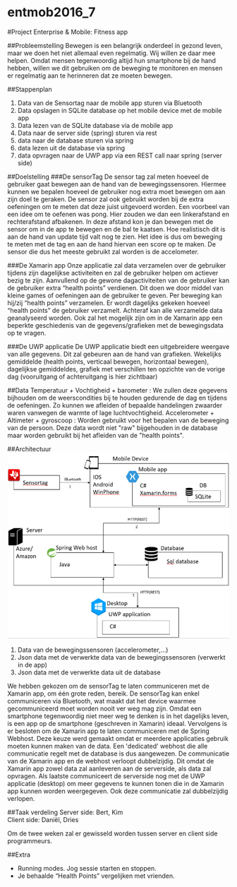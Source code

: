 # entmob2016_7
#Project Enterprise & Mobile: Fitness app

##Probleemstelling
Bewegen is een belangrijk onderdeel in gezond leven, maar we doen het niet allemaal even regelmatig. Wij willen ze daar mee helpen. Omdat mensen tegenwoordig altijd hun smartphone bij de hand hebben, willen we dit gebruiken om de beweging te monitoren en mensen er regelmatig aan te herinneren dat ze moeten bewegen.

##Stappenplan
1. Data van de Sensortag naar de mobile app sturen via Bluetooth
2. Data opslagen in SQLite database op het mobile device met de mobile app
3. Data lezen van de SQLite database via de mobile app
4. Data naar de server side (spring) sturen via rest
5. data naar de database sturen via spring
6. data lezen uit de database via spring
7. data opvragen naar de UWP app via een REST call naar spring (server side)

##Doelstelling
###De sensorTag
De sensor tag zal meten hoeveel de gebruiker gaat bewegen aan de hand van de bewegingssensoren. Hiermee kunnen we bepalen hoeveel de gebruiker nog extra moet bewegen om aan zijn doel te geraken. De sensor zal ook gebruikt worden bij de extra oefeningen om te meten dat deze juist uitgevoerd worden. Een voorbeel van een idee om te oefenen was pong. Hier zouden we dan een linkerafstand en rechterafstand afbakenen. In deze afstand kon je dan bewegen met de sensor om in de app te bewegen en de bal te kaatsen. Hoe realistisch dit is aan de hand van update tijd valt nog te zien. Het idee is dus om beweging te meten met de tag en aan de hand hiervan een score op te maken. De sensor die dus het meeste gebruikt zal worden is de accelometer.

###De Xamarin app
Onze applicatie zal data verzamelen over de gebruiker tijdens zijn dagelijkse activiteiten en zal de gebruiker helpen om actiever bezig te zijn. Aanvullend op de gewone dagactiviteiten van de gebruiker kan de gebruiker extra “health points” verdienen. Dit doen we door middel van kleine games of oefeningen aan de gebruiker te geven. Per beweging kan hij/zij “health points” verzamelen. Er wordt dagelijks gekeken hoeveel “health points” de gebruiker verzamelt. Achteraf kan alle verzamelde data geanalyseerd worden.
Ook zal het mogelijk zijn om in de Xamarin app een beperkte geschiedenis van de gegevens/grafieken met de bewegingsdata op te vragen.

###De UWP applicatie
De UWP applicatie biedt een uitgebreidere weergave van alle gegevens. Dit zal gebeuren aan de hand van grafieken. Wekelijks gemiddelde (health points, verticaal bewegen, horizontaal bewegen), dagelijkse gemiddeldes, grafiek met verschillen ten opzichte van de vorige dag (vooruitgang of achteruitgang is hier zichtbaar)

##Data
Temperatuur + Vochtigheid + barometer : We zullen deze gegevens bijhouden om de weerscondities bij te houden gedurende de dag en tijdens de oefeningen. Zo kunnen we afleiden of bepaalde handelingen zwaarder waren vanwegen de warmte of lage luchtvochtigheid.
Accelerometer + Altimeter + gyroscoop : Worden gebruikt voor het bepalen van de beweging van de persoon. Deze data wordt niet "raw" bijgehouden in de database maar worden gebruikt bij het afleiden van de "health points".

##Architectuur
![alt text](https://github.com/pxlit-projects/entmob2016_7/blob/master/Architecture%20design.PNG "Architectuur")

1. Data van de bewegingssensoren (accelerometer,...)
2. Json data met de verwerkte data van de bewegingssensoren (verwerkt in de app)
3. Json data met de verwerkte data uit de database

We hebben gekozen om de sensorTag te laten communiceren met de Xamarin app, om één grote reden, bereik. De sensorTag kan enkel communiceren via Bluetooth, wat maakt dat het device waarmee gecommuniceerd moet worden nooit ver weg mag zijn. Omdat een smartphone tegenwoordig niet meer weg te denken is in het dagelijks leven, is een app op de smartphone (geschreven in Xamarin) ideaal. 
Vervolgens is er besloten om de Xamarin app te laten communiceren met de Spring Webhost. Deze keuze werd gemaakt omdat er meerdere applicaties gebruik moeten kunnen maken van de data. Een 'dedicated' webhost die alle communicatie regelt met de database is dus aangewezen. De communicatie van de Xamarin app en de webhost verloopt dubbelzijdig. Dit omdat de Xamarin app zowel data zal aanleveren aan de serverside, als data zal opvragen.
Als laatste communiceert de serverside nog met de UWP applicatie (desktop) om meer gegevens te kunnen tonen die in de Xamarin app kunnen worden weergegeven. Ook deze communicatie zal dubbelzijdig verlopen.

##Taak verdeling
Server side: Bert, Kim  
Client side: Daniël, Dries

Om de twee weken zal er gewisseld worden tussen server en client side programmeurs.

##Extra
<ul>
<li>Running modes. Jog sessie starten en stoppen.</li>
<li>Je behaalde “Health Points” vergelijken met vrienden.</li>
</ul>


